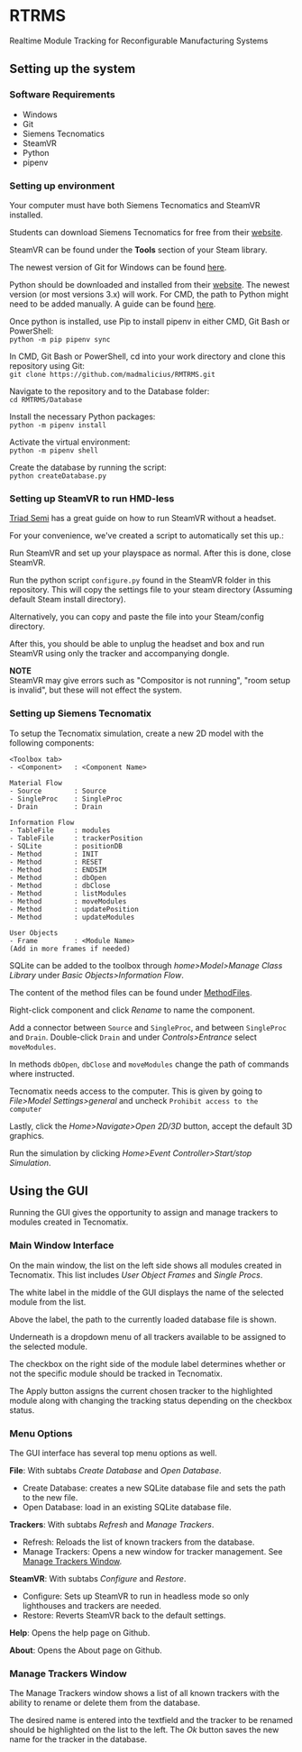 # RTRMS

Realtime Module Tracking for Reconfigurable Manufacturing Systems

## Setting up the system

### Software Requirements

- Windows
- Git
- Siemens Tecnomatics
- SteamVR
- Python
- pipenv

### Setting up environment

Your computer must have both Siemens Tecnomatics and SteamVR installed.

Students can download Siemens Tecnomatics for free from their [website](https://www.plm.automation.siemens.com/plmapp/education/plant-simulation/en_us/free-software/student/).

SteamVR can be found under the <b>Tools</b> section of your Steam library.

The newest version of Git for Windows can be found [here](https://gitforwindows.org/).

Python should be downloaded and installed from their [website](https://www.python.org/). The newest version (or most versions 3.x) will work.
For CMD, the path to Python might need to be added manually. A guide can be found [here](https://edu.google.com/openonline/course-builder/docs/1.10/set-up-course-builder/check-for-python.html).

Once python is installed, use Pip to install pipenv in either CMD, Git Bash or PowerShell:\
`python -m pip pipenv sync`

In CMD, Git Bash or PowerShell, cd into your work directory and clone this repository using Git:\
`git clone https://github.com/madmalicius/RMTRMS.git`

Navigate to the repository and to the Database folder:\
`cd RMTRMS/Database`

Install the necessary Python packages:\
`python -m pipenv install`

Activate the virtual environment:\
`python -m pipenv shell`

Create the database by running the script:\
`python createDatabase.py`

### Setting up SteamVR to run HMD-less

[Triad Semi](http://help.triadsemi.com/steamvr-tracking/steamvr-tracking-without-an-hmd) has a great guide on how to run SteamVR without a headset.

For your convenience, we've created a script to automatically set this up.:

Run SteamVR and set up your playspace as normal. After this is done, close SteamVR.

Run the python script `configure.py` found in the SteamVR folder in this repository. This will copy the settings file to your steam directory (Assuming default Steam install directory).

Alternatively, you can copy and paste the file into your Steam/config directory.

After this, you should be able to unplug the headset and box and run SteamVR using only the tracker and accompanying dongle.

<b>NOTE</b>\
SteamVR may give errors such as "Compositor is not running", "room setup is invalid", but these will not effect the system.

### Setting up Siemens Tecnomatix

To setup the Tecnomatix simulation, create a new 2D model with the following components:

```
<Toolbox tab>
- <Component>   : <Component Name>

Material Flow
- Source        : Source
- SingleProc    : SingleProc
- Drain         : Drain

Information Flow
- TableFile     : modules
- TableFile     : trackerPosition
- SQLite        : positionDB
- Method        : INIT
- Method        : RESET
- Method        : ENDSIM
- Method        : dbOpen
- Method        : dbClose
- Method        : listModules
- Method        : moveModules
- Method        : updatePosition
- Method        : updateModules

User Objects
- Frame         : <Module Name>
(Add in more frames if needed)

```

SQLite can be added to the toolbox through _home>Model>Manage Class Library_ under _Basic Objects>Information Flow_.

The content of the method files can be found under [MethodFiles](/Tecnomatix/MethodFiles).

Right-click component and click _Rename_ to name the component.

Add a connector between `Source` and `SingleProc`, and between `SingleProc` and `Drain`. Double-click `Drain` and under _Controls>Entrance_ select `moveModules`.

In methods `dbOpen`, `dbClose` and `moveModules` change the path of commands where instructed.

Tecnomatix needs access to the computer. This is given by going to _File>Model Settings>general_ and uncheck `Prohibit access to the computer`

Lastly, click the _Home>Navigate>Open 2D/3D_ button, accept the default 3D graphics.

Run the simulation by clicking _Home>Event Controller>Start/stop Simulation_.

## Using the GUI

Running the GUI gives the opportunity to assign and manage trackers to modules created in Tecnomatix.

### Main Window Interface

On the main window, the list on the left side shows all modules created in Tecnomatix. This list includes _User Object Frames_ and _Single Procs_.

The white label in the middle of the GUI displays the name of the selected module from the list.

Above the label, the path to the currently loaded database file is shown.

Underneath is a dropdown menu of all trackers available to be assigned to the selected module.

The checkbox on the right side of the module label determines whether or not the specific module should be tracked in Tecnomatix.

The Apply button assigns the current chosen tracker to the highlighted module along with changing the tracking status depending on the checkbox status.

### Menu Options

The GUI interface has several top menu options as well.

**File**: With subtabs _Create Database_ and _Open Database_.

- Create Database: creates a new SQLite database file and sets the path to the new file.
- Open Database: load in an existing SQLite database file.

**Trackers**: With subtabs _Refresh_ and _Manage Trackers_.

- Refresh: Reloads the list of known trackers from the database.
- Manage Trackers: Opens a new window for tracker management. See [Manage Trackers Window](#Manage-Trackers-Window).

**SteamVR**: With subtabs _Configure_ and _Restore_.

- Configure: Sets up SteamVR to run in headless mode so only lighthouses and trackers are needed.
- Restore: Reverts SteamVR back to the default settings.

**Help**: Opens the help page on Github.

**About**: Opens the About page on Github.

### Manage Trackers Window

The Manage Trackers window shows a list of all known trackers with the ability to rename or delete them from the database.

The desired name is entered into the textfield and the tracker to be renamed should be highlighted on the list to the left. The _Ok_ button saves the new name for the tracker in the database.
